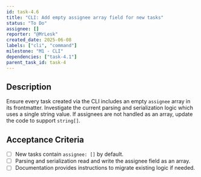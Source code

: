 ```yaml
---
id: task-4.6
title: "CLI: Add empty assignee array field for new tasks"
status: "To Do"
assignee: []
reporter: "@MrLesk"
created_date: 2025-06-08
labels: ["cli", "command"]
milestone: "M1 - CLI"
dependencies: ["task-4.1"]
parent_task_id: task-4
---
```


## Description

Ensure every task created via the CLI includes an empty `assignee` array in its frontmatter. Investigate the current parsing and serialization logic which uses a single string value. If assignees are not handled as an array, update the code to support `string[]`.

## Acceptance Criteria

- [ ] New tasks contain `assignee: []` by default.
- [ ] Parsing and serialization read and write the assignee field as an array.
- [ ] Documentation provides instructions to migrate existing logic if needed.
